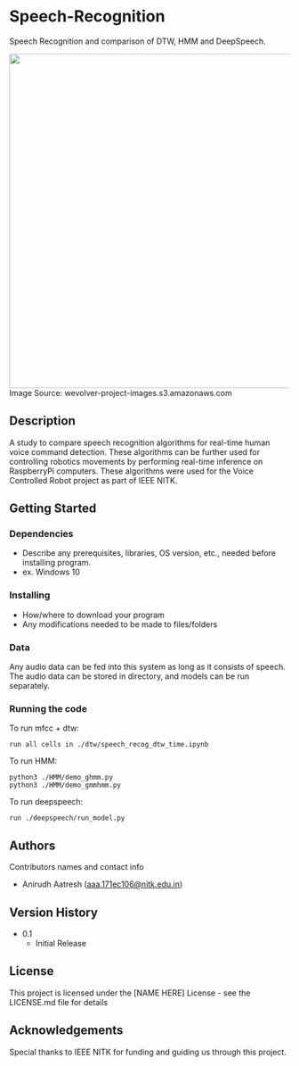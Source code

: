 # Speech-Recognition
Speech Recognition and comparison of DTW, HMM and DeepSpeech.

<img src = https://wevolver-project-images.s3.amazonaws.com/0.8ieefm4xu361_ChocH_eUxil5eaeXIsd3rw.png width = 600px />
Image Source: wevolver-project-images.s3.amazonaws.com


## Description
A study to compare speech recognition algorithms for real-time human voice command detection. These algorithms can be further used for controlling robotics movements by performing real-time inference on RaspberryPi computers. These algorithms were used for the Voice Controlled Robot project as part of IEEE NITK.

## Getting Started

### Dependencies

* Describe any prerequisites, libraries, OS version, etc., needed before installing program.
* ex. Windows 10

### Installing

* How/where to download your program
* Any modifications needed to be made to files/folders

### Data
Any audio data can be fed into this system as long as it consists of speech. The audio data can be stored in directory, and models can be run separately.

### Running the code
To run mfcc + dtw:
```
run all cells in ./dtw/speech_recog_dtw_time.ipynb
```

To run HMM:
```
python3 ./HMM/demo_ghmm.py
python3 ./HMM/demo_gmmhmm.py
```

To run deepspeech:
```
run ./deepspeech/run_model.py
```

## Authors
Contributors names and contact info
* Anirudh Aatresh (aaa.171ec106@nitk.edu.in)

## Version History
* 0.1
    * Initial Release

## License

This project is licensed under the [NAME HERE] License - see the LICENSE.md file for details

## Acknowledgements
Special thanks to IEEE NITK for funding and guiding us through this project. 
